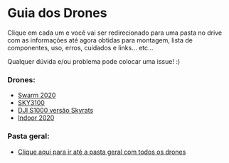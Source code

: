 # Guia dos Drones
Clique em cada um e você vai ser redirecionado para uma pasta no drive com as informações até agora obtidas para montagem, lista de componentes, uso, erros, cuidados e links... etc...

Qualquer dúvida e/ou problema pode colocar uma issue! :)

### Drones:
- [Swarm 2020](https://drive.google.com/drive/u/1/folders/1uO9rtx-nAHLd2EB_zo_0djjBrfVlMSWq)
- [SKY3100](https://drive.google.com/drive/u/1/folders/1ikHMvFZUDT3TfkGuYMiD-DFG9pxxN__I)
- [DJI S1000 versão Skyrats](https://drive.google.com/drive/u/1/folders/1RyY23m-wRd6uiKQLUCr7c4_qxAbM0yAm)
- [Indoor 2020](https://drive.google.com/drive/u/1/folders/1OY4lzFDf-VMldYQ1MCvsGLOOwKmgTLkX)

### Pasta geral:
- [Clique aqui para ir até a pasta geral com todos os drones](https://drive.google.com/drive/u/1/folders/1C3wj831GD5MuVZYWAZaJB8ARV-lwHUHE)
